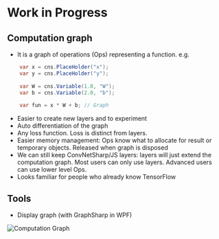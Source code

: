 # Work in Progress


## Computation graph

- It is a graph of operations (Ops) representing a function.
e.g.
```c#
	var x = cns.PlaceHolder("x");	
	var y = cns.PlaceHolder("y");
	
	var W = cns.Variable(1.0, "W");
	var b = cns.Variable(2.0, "b");
	
	var fun = x * W + b; // Graph
```
- Easier to create new layers and to experiment
- Auto differentiation of the graph
- Any loss function. Loss is distinct from layers.
- Easier memory management: Ops know what to allocate for result or temporary objects. Released when graph is disposed
- We can still keep ConvNetSharp/JS layers: layers will just extend the computation graph. Most users can only use layers. Advanced users can use lower level Ops.
- Looks familiar for people who already know TensorFlow

## Tools

- Display graph (with GraphSharp in WPF)

![Computation Graph](https://github.com/cbovar/ConvNetSharp/blob/Develop/img/computationGraph.png)
